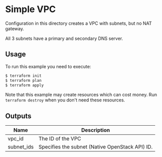 # Simple VPC

Configuration in this directory creates a VPC with subnets, but no NAT gateway.

All 3 subnets have a primary and secondary DNS server.

## Usage

To run this example you need to execute:

```bash
$ terraform init
$ terraform plan
$ terraform apply
```

Note that this example may create resources which can cost money. Run `terraform destroy` when you don't need these resources.

## Outputs

| Name | Description |
|------|-------------|
| vpc\_id | The ID of the VPC |
| subnet\_ids | Specifies the subnet (Native OpenStack API) ID. |
